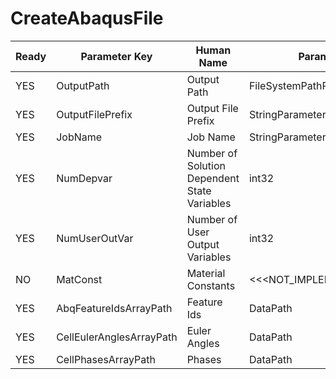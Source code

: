 # CreateAbaqusFile

| Ready | Parameter Key | Human Name | Parameter Type | Parameter Class |
|-------|---------------|------------|-----------------|----------------|
| YES | OutputPath | Output Path  | FileSystemPathParameter::ValueType | FileSystemPathParameter |
| YES | OutputFilePrefix | Output File Prefix | StringParameter::ValueType | StringParameter |
| YES | JobName | Job Name | StringParameter::ValueType | StringParameter |
| YES | NumDepvar | Number of Solution Dependent State Variables | int32 | Int32Parameter |
| YES | NumUserOutVar | Number of User Output Variables | int32 | Int32Parameter |
| NO | MatConst | Material Constants | <<<NOT_IMPLEMENTED>>> | DynamicTableFilterParameter |
| YES | AbqFeatureIdsArrayPath | Feature Ids | DataPath | ArraySelectionParameter |
| YES | CellEulerAnglesArrayPath | Euler Angles | DataPath | ArraySelectionParameter |
| YES | CellPhasesArrayPath | Phases | DataPath | ArraySelectionParameter |
